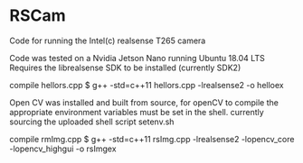 # RSCam
Code for running the Intel(c) realsense T265 camera

Code was tested on a Nvidia Jetson Nano running Ubuntu 18.04 LTS
Requires the librealsense SDK to be installed (currently SDK2)

compile hellors.cpp
$ g++ -std=c++11 hellors.cpp -lrealsense2 -o helloex

Open CV was installed and built from source, for openCV to compile the appropriate environment variables must be set in the shell. currently sourcing the uploaded shell script setenv.sh

compile rmImg.cpp
$ g++ -std=c++11 rsImg.cpp -lrealsense2 -lopencv_core -lopencv_highgui -o rsImgex
